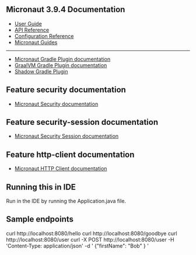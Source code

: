 ## Micronaut 3.9.4 Documentation

- [User Guide](https://docs.micronaut.io/3.9.4/guide/index.html)
- [API Reference](https://docs.micronaut.io/3.9.4/api/index.html)
- [Configuration Reference](https://docs.micronaut.io/3.9.4/guide/configurationreference.html)
- [Micronaut Guides](https://guides.micronaut.io/index.html)

---

- [Micronaut Gradle Plugin documentation](https://micronaut-projects.github.io/micronaut-gradle-plugin/latest/)
- [GraalVM Gradle Plugin documentation](https://graalvm.github.io/native-build-tools/latest/gradle-plugin.html)
- [Shadow Gradle Plugin](https://plugins.gradle.org/plugin/com.github.johnrengelman.shadow)

## Feature security documentation

- [Micronaut Security documentation](https://micronaut-projects.github.io/micronaut-security/latest/guide/index.html)

## Feature security-session documentation

- [Micronaut Security Session documentation](https://micronaut-projects.github.io/micronaut-security/latest/guide/index.html#session)

## Feature http-client documentation

- [Micronaut HTTP Client documentation](https://docs.micronaut.io/latest/guide/index.html#httpClient)


## Running this in IDE

Run in the IDE by running the Application.java file.

## Sample endpoints

curl http://localhost:8080/hello
curl http://localhost:8080/goodbye
curl http://localhost:8080/user
curl -X POST http://localhost:8080/user -H 'Content-Type: application/json' -d '
{"firstName": "Bob" }
'




